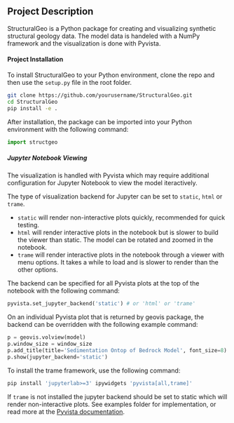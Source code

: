 ## Project Description
StructuralGeo is a Python package for creating and visualizing synthetic structural geology data. The model data is handeled with a NumPy framework and the visualization is done with Pyvista.
#### Project Installation
To install StructuralGeo to your Python environment, clone the repo and then use the `setup.py` file in the root folder. 

```bash
git clone https://github.com/yourusername/StructuralGeo.git
cd StructuralGeo
pip install -e .
```

After installation, the package can be imported into your Python environment with the following command:

```python
import structgeo
```

##### Jupyter Notebook Viewing

The visualization is handled with Pyvista which may require additional configuration for Jupyter Notebook to view the model iteractively. 

The type of visualization backend for Jupyter can be set to `static`, `html` or `trame`.

- `static` will render non-interactive plots quickly, recommended for quick testing.
- `html` will render interactive plots in the notebook but is slower to build the viewer than static. The model can be rotated and zoomed in the notebook.
- `trame` will render interactive plots in the notebook through a viewer with menu options. It takes a while to load and is slower to render than the other options.

The backend can be specified for all Pyvista plots at the top of the notebook with the following command:

```python
pyvista.set_jupyter_backend('static') # or 'html' or 'trame'
```

On an individual Pyvista plot that is returned by geovis package, the backend can be overridden with the following example command:

```python
p = geovis.volview(model)
p.window_size = window_size
p.add_title(title='Sedimentation Ontop of Bedrock Model', font_size=8)
p.show(jupyter_backend='static') 
```

To install the trame framework, use the following command:

```bash
pip install 'jupyterlab>=3' ipywidgets 'pyvista[all,trame]'   
```

If `trame` is not installed the jupyter backend should be set to static which will render non-interactive plots. See examples folder for implementation, or read more at the [Pyvista documentation](https://tutorial.pyvista.org/tutorial/00_jupyter/index.html).


